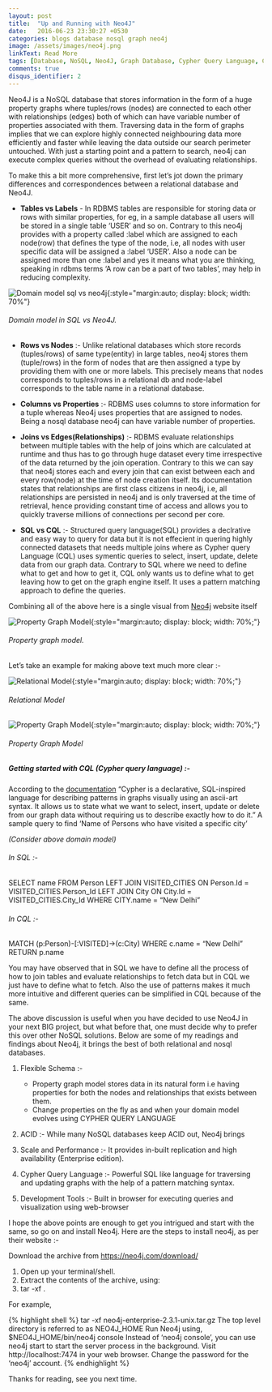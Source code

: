 ```yaml
---
layout: post
title:  "Up and Running with Neo4J"
date:   2016-06-23 23:30:27 +0530
categories: blogs database nosql graph neo4j
image: /assets/images/neo4j.png
linkText: Read More
tags: [Database, NoSQL, Neo4J, Graph Database, Cypher Query Language, CQL, SQL, Analytics, Social Network]
comments: true
disqus_identifier: 2
---
```


Neo4J is a NoSQL database that stores information in the form of a huge property graphs where tuples/rows (nodes) are connected to each other with relationships (edges) both of which can have variable number of properties associated with them.<!--excerpt--> Traversing data in the form of graphs implies that we can explore highly connected neighbouring data more efficiently and faster while leaving the data outside our search perimeter untouched. With just a starting point and a pattern to search, neo4j can execute complex queries without the overhead of evaluating relationships.


To make this a bit more comprehensive, first let’s jot down the primary differences and correspondences between a relational database and Neo4J.

  - **Tables vs Labels** - In RDBMS tables are responsible for storing data or rows with similar properties, for eg, in a sample database all users will be stored in a single table ‘USER’ and so on. Contrary to this neo4j provides with a property called :label which are assigned to each node(row) that defines the type of the node, i.e, all nodes with user specific data will be assigned a :label ‘USER’. Also a node can be assigned more than one :label and yes it means what you are thinking, speaking in rdbms terms ‘A row can be a part of two tables’, may help in reducing complexity.

  ![Domain model sql vs neo4j](http://www.tothenew.com/blog/wp-content/uploads/2016/06/407x215xTVSL.png.pagespeed.ic.Ua7DY4xkOl.png){:style="margin:auto; display: block; width: 70%"}

###### Domain model in SQL vs Neo4J.

  - **Rows vs Nodes** :- Unlike relational databases which store records (tuples/rows) of same type(entity) in large tables, neo4j stores them (tuple/rows) in the form of nodes that are then assigned a type by providing them with one or more labels. This precisely means that nodes corresponds to tuples/rows in a relational db and node-label corresponds to the table name in a relational database.

  - **Columns vs Properties** :- RDBMS uses columns to store information for a tuple whereas Neo4j uses properties that are assigned to nodes. Being a nosql database neo4j can have variable number of properties.   

  - **Joins vs Edges(Relationships)** :- RDBMS evaluate relationships between multiple tables with the help of joins which are calculated at runtime and thus has to go through huge dataset every time irrespective of the data returned by the join operation. Contrary to this we can say that neo4j stores each and every join that can exist between each and every row(node) at the time of node creation itself. Its documentation states that relationships are first class citizens in neo4j, i.e, all relationships are persisted in neo4j and is only traversed at the time of retrieval, hence providing constant time of access and allows you to quickly traverse millions of connections per second per core.

  - **SQL vs CQL** :- Structured query language(SQL) provides a declrative and easy way to query for data but it is not effecient in quering highly connected datasets that needs multiple joins where as Cypher query Language (CQL) uses symentic queries to select, insert, update, delete data from our graph data. Contrary to SQL where we need to define what to get and how to get it, CQL only wants us to define what to get leaving how to get on the graph engine itself. It uses a pattern matching approach to define the queries.


Combining all of the above here is a single visual from [Neo4j](https://neo4j.com/) website itself

  ![Property Graph Model](http://www.tothenew.com/blog/wp-content/uploads/2016/06/graph.png){:style="margin:auto; display: block; width: 70%;"}

###### Property graph model.

Let’s take an example for making above text much more clear :-

![Relational Model](http://www.tothenew.com/blog/wp-content/uploads/2016/06/767x462xDB.png.pagespeed.ic.X0yCMnc2f3.png){:style="margin:auto; display: block; width: 70%;"}

###### Relational Model

![Property Graph Model](http://www.tothenew.com/blog/wp-content/uploads/2016/06/571x452xDB_NEO.png.pagespeed.ic.dfJjcfGgUb.png){:style="margin:auto; display: block; width: 70%;"}

###### Property Graph Model



##### Getting started with CQL (Cypher query language) :-

According to the [documentation](https://neo4j.com/developer/cypher-query-language/) “Cypher is a declarative, SQL-inspired language for describing patterns in graphs visually using an ascii-art syntax. It allows us to state what we want to select, insert, update or delete from our graph data without requiring us to describe exactly how to do it.”
A sample query to find ‘Name of Persons who have visited a specific city’

_(Consider above domain model)_

###### In SQL :-


SELECT name FROM Person LEFT JOIN VISITED_CITIES ON Person.Id = VISITED_CITIES.Person_Id LEFT JOIN City ON City.Id = VISITED_CITIES.City_Id WHERE CITY.name = “New Delhi”


###### In CQL :-

MATCH (p:Person)-[:VISITED]->(c:City) WHERE c.name = “New Delhi” RETURN p.name


You may have observed that in SQL we have to define all the process of how to join tables and evaluate relationships to fetch data but in CQL we just have to define what to fetch. Also the use of patterns makes it much more intuitive and different queries can be simplified in CQL because of the same.

The above discussion is useful when you have decided to use Neo4J in your next BIG project, but what before that, one must decide why to prefer this over other NoSQL solutions. Below are some of my readings and findings about Neo4j, it brings the best of both relational and nosql databases.

  1. Flexible Schema :-
      - Property graph model stores data in its natural form i.e having properties for both the nodes and relationships that exists between them.
      - Change properties on the fly as and when your domain model evolves using CYPHER QUERY LANGUAGE

  2. ACID :- While many NoSQL databases keep ACID out, Neo4j brings

  3. Scale and Performance :- It provides in-built replication and high availability (Enterprise edition).

  4. Cypher Query Language :- Powerful SQL like language for traversing and updating graphs with the help of a pattern matching syntax.

  5. Development Tools :- Built in browser for executing queries and visualization using web-browser

I hope the above points are enough to get you intrigued and start with the same, so go on and install Neo4j. Here are the steps to install neo4j, as per their website :-

Download the archive from https://neo4j.com/download/

  1. Open up your terminal/shell.
  2. Extract the contents of the archive, using:
  3. tar -xf <filecode>.

For example,

{% highlight shell %}
 tar -xf neo4j-enterprise-2.3.1-unix.tar.gz
 The top level directory is referred to as NEO4J_HOME
 Run Neo4j using,
 $NEO4J_HOME/bin/neo4j console
 Instead of ‘neo4j console’, you can use neo4j start to start the server process in the background.
 Visit http://localhost:7474 in your web browser.
 Change the password for the ‘neo4j’ account.
{% endhighlight %}



Thanks for reading, see you next time.
